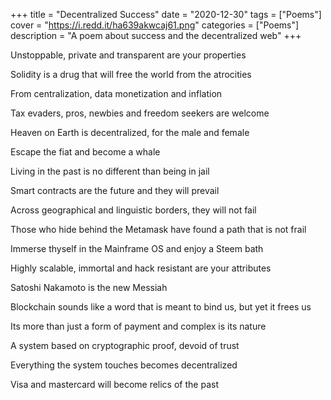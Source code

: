 +++
title = "Decentralized Success"
date = "2020-12-30"
tags = ["Poems"]
cover = "https://i.redd.it/ha639akwcaj61.png"
categories = ["Poems"]
description = "A poem about success and the decentralized web"
+++

Unstoppable, private and transparent are your properties

Solidity is a drug that will free the world from the atrocities

From centralization, data monetization and inflation

Tax evaders, pros, newbies and freedom seekers are welcome

Heaven on Earth is decentralized, for the male and female

Escape the fiat and become a whale

Living in the past is no different than being in jail

Smart contracts are the future and they will prevail

Across geographical and linguistic borders, they will not fail

Those who hide behind the Metamask have found a path that is not frail

Immerse thyself in the Mainframe OS and enjoy a Steem bath

Highly scalable, immortal and hack resistant are your attributes

Satoshi Nakamoto is the new Messiah

Blockchain sounds like a word that is meant to bind us, but yet it frees us

Its more than just a form of payment and complex is its nature

A system based on cryptographic proof, devoid of trust

Everything the system touches becomes decentralized

Visa and mastercard will become relics of the past

